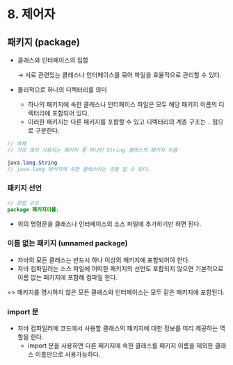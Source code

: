 # 8. 제어자

## 패키지 (package)

- 클래스와 인터페이스의 집합

  → 서로 관련있는 클래스나 인터페이스를 묶어 파일을 효율적으로 관리할 수 있다.

- 물리적으로 하나의 디렉터리를 의미
  - 하나의 패키지에 속한 클래스나 인터페이스 파일은 모두 해당 패키지 이름의 디렉터리에 포함되어 있다.
  - 이러한 패키지는 다른 패키지를 포함할 수 있고 디렉터리의 계층 구조는 `.` 점으로 구분한다.

```java
// 예제
// 가장 많이 사용되는 패키지 중 하나인 String 클래스의 패키지 이름

java.lang.String
// java.lang 패키지에 속한 클래스라는 것을 알 수 있다.
```

### 패키지 선언

```java
// 문법 구조
package 패키지이름;
```

- 위의 명령문을 클래스나 인터페이스의 소스 파일에 추가하기만 하면 된다.

### 이름 없는 패키지 (unnamed package)

- 자바의 모든 클래스는 반드시 하나 이상의 패키지에 포함되어야 한다.
- 자바 컴파일러는 소스 파일에 어떠한 패키지의 선언도 포함되지 않으면 기본적으로 이름 없는 패키지에 포함해 컴파일 한다.

=> 패키지를 명시하지 않은 모든 클래스와 인터페이스는 모두 같은 패키지에 포함된다.



### import 문

- 자바 컴파일러에 코드에서 사용할 클래스의 패키지에 대한 정보를 미리 제공하는 역할을 한다.
  - import 문을 사용하면 다른 패키지에 속한 클래스를 패키지 이름을 제외한 클래스 이름만으로 사용가능하다.